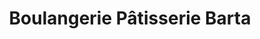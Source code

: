 ---
title: "Boulangerie Pâtisserie Barta"
url: /chateaugiron/boulangerie-patisserie-barta/
shop: Bäckerei
---